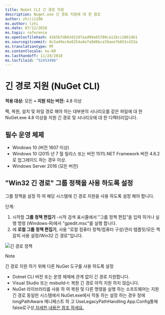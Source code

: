 ```yaml
---
title: NuGet CLI 긴 경로 지원
description: Nuget.exe 긴 경로 지원에 대 한 참조
author: zhili1208
ms.author: lzhi
ms.date: 07/12/2018
ms.topic: reference
ms.openlocfilehash: 42b5b7d863d22d7aad99a65700ca11bcc2861db1
ms.sourcegitcommit: 0c5a49ec6e0254a4e7a9d8bca7daeefb853c433a
ms.translationtype: MT
ms.contentlocale: ko-KR
ms.lasthandoff: 11/28/2018
ms.locfileid: "52453496"
---
```

# <a name="long-path-support-nuget-cli"></a>긴 경로 지원 (NuGet CLI)

**적용 대상:** 모든 &bullet; **지원 되는 버전:** 4.8 이상

팩, 복원, 설치 및 파일 경로 해야 하는 대부분의 시나리오를 같은 파일에 대 한 NuGet.exe 4.8 이상을 지원 긴 경로 및 시나리오에 대 한 디렉터리입니다.

## <a name="required-operating-system"></a>필수 운영 체제

-   Windows 10 (버전 1607 이상)
-   Windows 10 (2015 년 7 월 릴리스 또는 버전 1511).NET Framework 버전 4.6.2로 업그레이드 하는 경우 이상.
-   Windows Server 2016 (모든 버전)

## <a name="enable-win32-long-paths-group-policy"></a>"Win32 긴 경로" 그룹 정책을 사용 하도록 설정

그룹 정책을 설정 하 여 해당 시스템에 긴 경로 지원을 사용 하도록 설정 해야 합니다.

단계:
1. 시작할 **그룹 정책 편집기** -시작 검색 표시줄에서 "그룹 정책 편집"을 입력 하거나 실행 명령 (Windows-R)에서 "gpedit.msc"를 실행 합니다.
2. 에 **로컬 그룹 정책 편집기**, 사용 "로컬 컴퓨터 정책/컴퓨터 구성/관리 템플릿/모든 책갈피 사용 설정/Win32 긴 경로"입니다.

![긴 경로 정책](media/LongPathPolicy.png)


> [!Note]
> 긴 경로 지원 하기 위해 다른 NuGet 도구를 사용 하도록 설정
>
> -   Dotnet CLI 버전 또는 운영 체제에 관계 없이 긴 경로 지원합니다.
> -   Visual Studio 또는 msbuild-t: 복원 긴 경로 아직 지원 하지 않습니다.
> -   NuGet 라이브러리를 사용 하 여 복원 및 다른 명령을 실행 하는 소프트웨어는 지원 긴 경로 동일한 시스템에서 NuGet.exe에서 작동 하는 설정 하는 경우 창에 longPathAware 매니페스트 하 고 UseLegacyPathHandling App.Config통해false로구성[ 자세한 내용은 참조 하세요.](https://blogs.msdn.microsoft.com/jeremykuhne/2016/07/30/net-4-6-2-and-long-paths-on-windows-10/)

